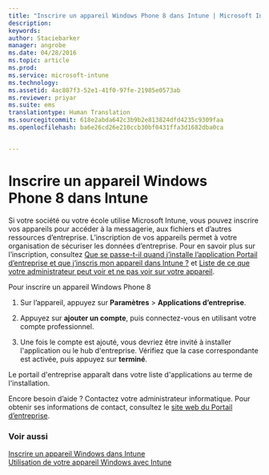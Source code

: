```yaml
---
title: "Inscrire un appareil Windows Phone 8 dans Intune | Microsoft Intune"
description: 
keywords: 
author: Staciebarker
manager: angrobe
ms.date: 04/28/2016
ms.topic: article
ms.prod: 
ms.service: microsoft-intune
ms.technology: 
ms.assetid: 4ac887f3-52e1-41f0-97fe-21985e0573ab
ms.reviewer: priyar
ms.suite: ems
translationtype: Human Translation
ms.sourcegitcommit: 618e2abda642c3b9b2e813824dfd4235c9309faa
ms.openlocfilehash: ba6e26cd26e210ccb30bf0431ffa3d1682dba0ca


---
```



# Inscrire un appareil Windows Phone 8 dans Intune

Si votre société ou votre école utilise Microsoft Intune, vous pouvez inscrire vos appareils pour accéder à la messagerie, aux fichiers et d’autres ressources d’entreprise. L’inscription de vos appareils permet à votre organisation de sécuriser les données d’entreprise. Pour en savoir plus sur l’inscription, consultez [Que se passe-t-il quand j’installe l’application Portail d’entreprise et que j’inscris mon appareil dans Intune ?](what-happens-if-you-install-the-company-portal-app-and-enroll-your-device-in-intune-windows.md) et [Liste de ce que votre administrateur peut voir et ne pas voir sur votre appareil](what-can-your-it-administrator-see-when-you-enroll-your-device-in-intune-windows.md).


Pour inscrire un appareil Windows Phone 8

1.  Sur l’appareil, appuyez sur **Paramètres** &gt; **Applications d’entreprise**.

2.  Appuyez sur **ajouter un compte**, puis connectez-vous en utilisant votre compte professionnel.

3.  Une fois le compte est ajouté, vous devriez être invité à installer l'application ou le hub d'entreprise. Vérifiez que la case correspondante est activée, puis appuyez sur **terminé**.

Le portail d'entreprise apparaît dans votre liste d'applications au terme de l'installation.

Encore besoin d’aide ? Contactez votre administrateur informatique. Pour obtenir ses informations de contact, consultez le [site web du Portail d’entreprise](http://portal.manage.microsoft.com).

### Voir aussi
[Inscrire un appareil Windows dans Intune](enroll-your-device-in-intune-windows.md)</br>
[Utilisation de votre appareil Windows avec Intune](using-your-windows-device-with-intune.md)



<!--HONumber=Jul16_HO4-->


